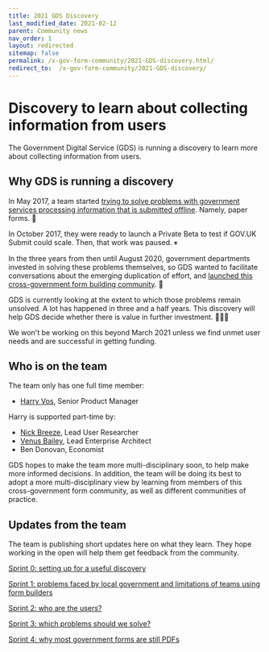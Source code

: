 ```yaml
---
title: 2021 GDS Discovery
last_modified_date: 2021-02-12
parent: Community news
nav_order: 1
layout: redirected
sitemap: false
permalink: /x-gov-form-community/2021-GDS-discovery.html/
redirect_to:  /x-gov-form-community/2021-GDS-discovery/
---
```

# Discovery to learn about collecting information from users

The Government Digital Service (GDS) is running a discovery to learn more about collecting information from users.

## Why GDS is running a discovery

In May 2017, a team started [trying to solve problems with government services processing information that is submitted offline](https://governmentasaplatform.blog.gov.uk/2017/09/15/collecting-information/). Namely, paper forms. 📄

In October 2017, they were ready to launch a Private Beta to test if GOV.UK Submit could scale. Then, that work was paused. ⏸

In the three years from then until August 2020, government departments invested in solving these problems themselves, so GDS wanted to facilitate conversations about the emerging duplication of effort, and [launched this cross-government form building community](https://technology.blog.gov.uk/2020/08/12/join-the-cross-government-form-building-community/). 🚀

GDS is currently looking at the extent to which those problems remain unsolved. A lot has happened in three and a half years. This discovery will help GDS decide whether there is value in further investment. 🤷🏻‍♂️

We won't be working on this beyond March 2021 unless we find unmet user needs and are successful in getting funding.

## Who is on the team

The team only has one full time member:

- [Harry Vos](https://twitter.com/vosageroll), Senior Product Manager

Harry is supported part-time by:

- [Nick Breeze](https://www.linkedin.com/in/nick-breeze-87522530/), Lead User Researcher
- [Venus Bailey](https://twitter.com/VenusShum), Lead Enterprise Architect
- Ben Donovan, Economist

GDS hopes to make the team more multi-disciplinary soon, to help make more informed decisions. In addition, the team will be doing its best to adopt a more multi-disciplinary view by learning from members of this cross-government form community, as well as different communities of practice.

## Updates from the team

The team is publishing short updates here on what they learn. They hope working in the open will help them get feedback from the community.

[Sprint 0: setting up for a useful discovery](/x-gov-form-community/2021-GDS-discovery/sprint-0)

[Sprint 1: problems faced by local government and limitations of teams using form builders](/x-gov-form-community/2021-GDS-discovery/sprint-1)

[Sprint 2: who are the users?](/x-gov-form-community/2021-GDS-discovery/sprint-2)

[Sprint 3: which problems should we solve?](/x-gov-form-community/2021-GDS-discovery/sprint-3)

[Sprint 4: why most government forms are still PDFs](/x-gov-form-community/2021-GDS-discovery/sprint-4)
